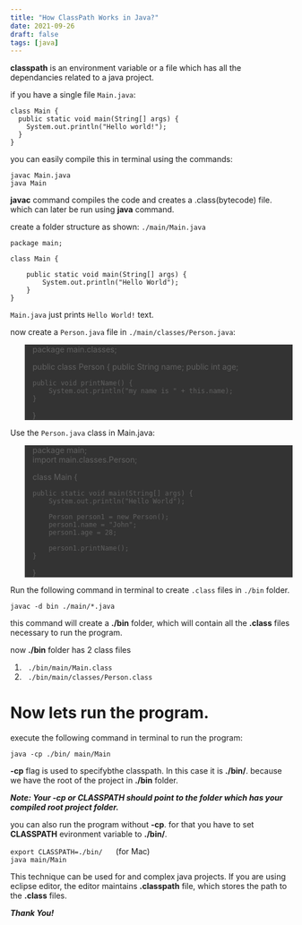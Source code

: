 ```yaml
---
title: "How ClassPath Works in Java?"
date: 2021-09-26
draft: false
tags: [java]
---
```


**classpath** is an environment variable or a file which has all the dependancies related to a java project.

if you have a single file ```Main.java```:

```
class Main {
  public static void main(String[] args) {
    System.out.println("Hello world!");
  }
} 
```

you can easily compile this in terminal using the commands:

```
javac Main.java
java Main
```

**javac** command compiles the code and creates a .class(bytecode) file. which can later be run using **java** command.

create a folder structure as shown:
```./main/Main.java```

```
package main;

class Main {
	
	public static void main(String[] args) {
		System.out.println("Hello World");
	}
}
```

```Main.java``` just prints ```Hello World!``` text.

now create a ```Person.java``` file in ```./main/classes/Person.java```:

<blockquote style="background-color: #333">
package main.classes;

public class Person {
	public String name;
	public int age;

	public void printName() {
		System.out.println("my name is " + this.name);
	}
}
</blockquote>

Use the ```Person.java``` class in Main.java:

<blockquote style="background-color: #333">
package main;<br>
import main.classes.Person;

class Main {
	
	public static void main(String[] args) {
		System.out.println("Hello World");
		
		Person person1 = new Person();
		person1.name = "John";
		person1.age = 28;

		person1.printName();
	}
}
</blockquote>


Run the following command in terminal to create ```.class``` files in ```./bin``` folder.

```javac -d bin ./main/*.java  ```

this command will create a **./bin** folder, which will contain all the **.class** files necessary to run the program.

now **./bin** folder has 2 class files

1. &nbsp;&nbsp;```./bin/main/Main.class```
2. &nbsp;&nbsp;```./bin/main/classes/Person.class```

# Now lets run the program.

execute the following command in terminal to run the program:

```java -cp ./bin/ main/Main```

**-cp** flag is used to specifybthe classpath.
In this case it is **./bin/**. because we have the root of the project in **./bin** folder.

***Note: Your **-cp** or **CLASSPATH** should point to the folder which has your compiled root project folder.***

you can also run the program without **-cp**. for that you have to set **CLASSPATH** evironment variable to **./bin/**.

```export CLASSPATH=./bin/```&nbsp;&nbsp;&nbsp;&nbsp;&nbsp;&nbsp;(for Mac)<br>
```java main/Main```

This technique can be used for and complex java projects. If you are using eclipse editor, the editor maintains **.classpath** file, which stores the path to the **.class** files.

***Thank You!***